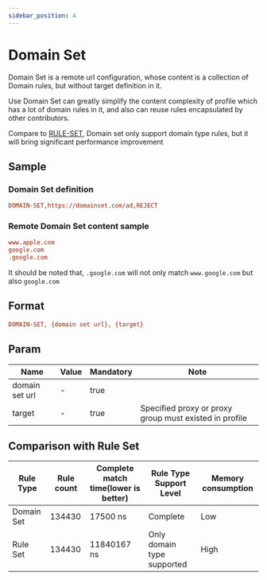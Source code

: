 ```yaml
---
sidebar_position: 4
---
```


# Domain Set

Domain Set is a remote url configuration, whose content is a collection of Domain rules, but without target definition in it.

Use Domain Set can greatly simplify the content complexity of profile which has a lot of domain rules in it,
and also can reuse rules encapsulated by other contributors.

Compare to [RULE-SET](/docs/profile-format/rule/ruleset), Domain set only support domain type rules, but it will bring significant performance improvement

## Sample

### Domain Set definition

```ini
DOMAIN-SET,https://domainset.com/ad,REJECT
```

### Remote Domain Set content sample

```ini
www.apple.com
google.com
.google.com
```

It should be noted that, `.google.com` will not only match `www.google.com` but also `google.com`

## Format

```ini
DOMAIN-SET, {domain set url}, {target}
```

## Param

| Name           | Value | Mandatory | Note                                                   |
|----------------|-------|-----------|--------------------------------------------------------|
| domain set url | -     | true      |                                                        |
| target         | -     | true      | Specified proxy or proxy group must existed in profile |

## Comparison with Rule Set

| Rule Type  | Rule count | Complete match time(lower is better) | Rule Type Support Level    | Memory consumption |
|------------|------------|--------------------------------------|----------------------------|--------------------|
| Domain Set | 134430     | 17500 ns                             | Complete                   | Low                |
| Rule Set   | 134430     | 11840167 ns                          | Only domain type supported | High               |